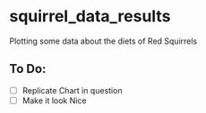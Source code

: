 # squirrel_data_results
Plotting some data about the diets of Red Squirrels

## To Do:
- [ ] Replicate Chart in question
- [ ] Make it look Nice